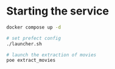 # Starting the service

```sh
docker compose up -d

# set prefect config
./launcher.sh

# launch the extraction of movies
poe extract_movies


```